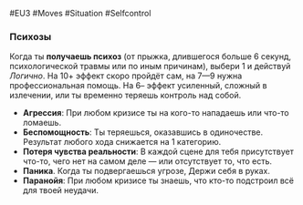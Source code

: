 #EU3 #Moves #Situation #Selfcontrol  

### Психозы

Когда ты **получаешь психоз** (от прыжка, длившегося больше 6 секунд, психологической травмы или по иным причинам), выбери 1 и действуй *Логично*. На 10+ эффект скоро пройдёт сам, на 7—9 нужна профессиональная помощь. На 6– эффект усиленный, сложный в излечении, или ты временно теряешь контроль над собой. 
- **Агрессия**: При любом кризисе ты на кого-то нападаешь или что-то ломаешь. 
- **Беспомощность**: Ты теряешься, оказавшись в одиночестве. Результат любого хода снижается на 1 категорию. 
- **Потеря чувства реальности**: В каждой сцене для тебя присутствует что-то, чего нет на самом деле — или отсутствует то, что есть. 
- **Паника**. Когда ты подвергаешься угрозе, Держи себя в руках. 
- **Паранойя**: При любом кризисе ты знаешь, что кто-то подстроил всё для твоей неудачи.